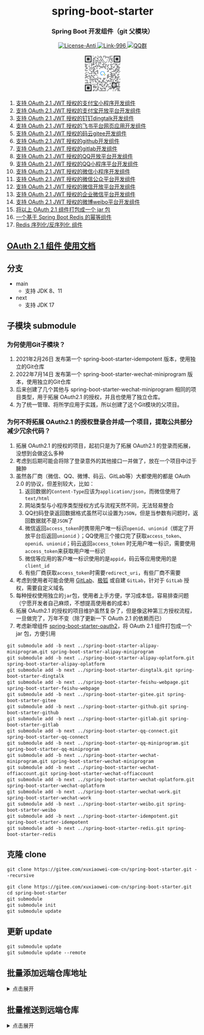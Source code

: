 <div align="center" style="text-align: center;">
    <h1>spring-boot-starter</h1>
    <h3>Spring Boot 开发组件（git 父模块）</h3>
    <a target="_blank" href="https://github.com/996icu/996.ICU/blob/master/LICENSE">
        <img alt="License-Anti" src="https://img.shields.io/badge/License-Anti 996-blue.svg">
    </a>
    <a target="_blank" href="https://996.icu/#/zh_CN">
        <img alt="Link-996" src="https://img.shields.io/badge/Link-996.icu-red.svg">
    </a>
    <a target="_blank" href="https://qm.qq.com/cgi-bin/qm/qr?k=ZieC6s1WB4njfVbrDHYgoNS8YpT26VtF&jump_from=webapi">
        <img alt="QQ群" src="https://img.shields.io/badge/QQ群-696503132-blue.svg"/>
    </a>
</div>

<p></p>

<div align="center" style="text-align: center;">
    <a target="_blank" href="https://work.weixin.qq.com/gm/75cfc47d6a341047e4b6aca7389bdfa8">
        <img alt="企业微信群" src="static/wechat-work.jpg" height="100"/>
    </a>
</div>

1. [支持 OAuth 2.1 JWT 授权的支付宝小程序开发组件](https://gitee.com/xuxiaowei-com-cn/spring-boot-starter-alipay-miniprogram.git)
2. [支持 OAuth 2.1 JWT 授权的支付宝开放平台开发组件](https://gitee.com/xuxiaowei-com-cn/spring-boot-starter-alipay-oplatform.git)
3. [支持 OAuth 2.1 JWT 授权的钉钉dingtalk开发组件](https://gitee.com/xuxiaowei-com-cn/spring-boot-starter-dingtalk)
4. [支持 OAuth 2.1 JWT 授权的飞书平台网页应用开发组件](https://github.com/xuxiaowei-com-cn/spring-boot-starter-feishu-webpage)
5. [支持 OAuth 2.1 JWT 授权的码云gitee开发组件](https://gitee.com/xuxiaowei-com-cn/spring-boot-starter-gitee)
6. [支持 OAuth 2.1 JWT 授权的github开发组件](https://gitee.com/xuxiaowei-com-cn/spring-boot-starter-github)
7. [支持 OAuth 2.1 JWT 授权的gitlab开发组件](https://gitee.com/xuxiaowei-com-cn/spring-boot-starter-gitlab)
8. [支持 OAuth 2.1 JWT 授权的QQ开放平台开发组件](https://gitee.com/xuxiaowei-com-cn/spring-boot-starter-qq-connect)
9. [支持 OAuth 2.1 JWT 授权的QQ小程序平台开发组件](https://gitee.com/xuxiaowei-com-cn/spring-boot-starter-qq-miniprogram)
10. [支持 OAuth 2.1 JWT 授权的微信小程序开发组件](https://gitee.com/xuxiaowei-com-cn/spring-boot-starter-wechat-miniprogram)
11. [支持 OAuth 2.1 JWT 授权的微信公众平台开发组件](https://gitee.com/xuxiaowei-com-cn/spring-boot-starter-wechat-offiaccount)
12. [支持 OAuth 2.1 JWT 授权的微信开放平台开发组件](https://gitee.com/xuxiaowei-com-cn/spring-boot-starter-wechat-oplatform)
13. [支持 OAuth 2.1 JWT 授权的企业微信平台开发组件](https://gitee.com/xuxiaowei-com-cn/spring-boot-starter-wechat-work)
14. [支持 OAuth 2.1 JWT 授权的微博weibo平台开发组件](https://gitee.com/xuxiaowei-com-cn/spring-boot-starter-weibo)
15. [将以上 OAuth 2.1 组件打包成一个 jar 包](spring-boot-starter-oauth2)
16. [一个基于 Spring Boot Redis 的幂等组件](https://gitee.com/xuxiaowei-com-cn/spring-boot-starter-idempotent)
17. [Redis 序列化/反序列化 组件](https://gitee.com/xuxiaowei-com-cn/spring-boot-starter-redis)

## [OAuth 2.1 组件 使用文档](https://www.yuque.com/xuxiaowei-com-cn/xuxiaowei-cloud/third-party-login)

## 分支

- main
    - 支持 JDK 8、11
- next
    - 支持 JDK 17

## 子模块 submodule

### 为何使用Git子模块？

1. 2021年2月26日 发布第一个 spring-boot-starter-idempotent 版本，使用独立的Git仓库
2. 2022年7月14日 发布第一个 spring-boot-starter-wechat-miniprogram 版本，使用独立的Git仓库
3. 后来创建了几个其他与 spring-boot-starter-wechat-miniprogram 相同的项目类型，用于拓展 OAuth2.1 的授权，并且也使用了独立仓库。
4. 为了统一管理、将所学应用于实践，所以创建了这个Git模块的父项目。

### 为何不将拓展 OAuth2.1 的授权登录合并成一个项目，提取公共部分减少冗余代码？

1. 拓展 OAuth2.1 的授权的项目，起初只是为了拓展 OAuth2.1 的登录而拓展，没想到会做这么多种
2. 考虑到后期可能会将除了登录意外的其他接口一并做了，放在一个项目中过于臃肿
3. 虽然各厂商（微信、QQ、微博、码云、GitLab等）大都使用的都是 OAuth 2.0 的协议，但差别较大，比如：
    1. 返回数据的`Content-Type`应该为`application/json`，而微信使用了`text/html`
    2. 网站类型与小程序类型授权方式与流程天然不同，无法轻易整合
    3. QQ扫码登录返回数据格式虽然可以设置为`JSON`，但是当参数有问题时，返回数据就不是`JSON`了
    4. 微信返回`access_token`时携带用户唯一标识`openid`、`unionid`（绑定了开放平台后返回`unionid`
       ）；QQ使用三个接口完了获取`access_token`、`openid`、`unionid`；码云返回`access_token`
       时无用户唯一标识，需要使用`access_token`来获取用户唯一标识
    5. 微信等应用的客户唯一标识使用的是`appid`，码云等应用使用的是`client_id`
    6. 有些厂商获取`access_token`时需要`redirect_uri`，有些厂商不需要
4. 考虑到使用者可能会使用 [GitLab](https://gitlab.com)、[极狐](https://jihulab.com) 或自建 `GitLab`，针对于 `GitLab`
   授权，需要自定义域名
5. 每种授权使用独立的`jar`包，使用者上手方便，学习成本低，容易排查问题（宁愿开发者自己麻烦，不想提高使用者的成本）
6. 拓展 OAuth2.1 的授权的项目维护虽然复杂了，但是像这种第三方授权流程，一旦做完了，万年不变（除了更新一下 OAuth 2.1 的依赖而已）
7. 考虑新增组件 [spring-boot-starter-oauth2](spring-boot-starter-oauth2)，将 OAuth 2.1 组件打包成一个 jar 包，方便引用

```shell
git submodule add -b next ../spring-boot-starter-alipay-miniprogram.git spring-boot-starter-alipay-miniprogram
git submodule add -b next ../spring-boot-starter-alipay-oplatform.git spring-boot-starter-alipay-oplatform
git submodule add -b next ../spring-boot-starter-dingtalk.git spring-boot-starter-dingtalk
git submodule add -b next ../spring-boot-starter-feishu-webpage.git spring-boot-starter-feishu-webpage
git submodule add -b next ../spring-boot-starter-gitee.git spring-boot-starter-gitee
git submodule add -b next ../spring-boot-starter-github.git spring-boot-starter-github
git submodule add -b next ../spring-boot-starter-gitlab.git spring-boot-starter-gitlab
git submodule add -b next ../spring-boot-starter-qq-connect.git spring-boot-starter-qq-connect
git submodule add -b next ../spring-boot-starter-qq-miniprogram.git spring-boot-starter-qq-miniprogram
git submodule add -b next ../spring-boot-starter-wechat-miniprogram.git spring-boot-starter-wechat-miniprogram
git submodule add -b next ../spring-boot-starter-wechat-offiaccount.git spring-boot-starter-wechat-offiaccount
git submodule add -b next ../spring-boot-starter-wechat-oplatform.git spring-boot-starter-wechat-oplatform
git submodule add -b next ../spring-boot-starter-wechat-work.git spring-boot-starter-wechat-work
git submodule add -b next ../spring-boot-starter-weibo.git spring-boot-starter-weibo
git submodule add -b next ../spring-boot-starter-idempotent.git spring-boot-starter-idempotent
git submodule add -b next ../spring-boot-starter-redis.git spring-boot-starter-redis
```

## 克隆 clone

```shell
git clone https://gitee.com/xuxiaowei-com-cn/spring-boot-starter.git --recursive
```

```shell
git clone https://gitee.com/xuxiaowei-com-cn/spring-boot-starter.git
cd spring-boot-starter
git submodule
git submodule init
git submodule update
```

## 更新 update

```shell
git submodule update
git submodule update --remote
```

## 批量添加远端仓库地址

<details>
<summary>点击展开</summary>
git remote add gitee https://gitee.com/xuxiaowei-com-cn/spring-boot-starter.git
git remote add gitlab https://gitlab.com/xuxiaowei-com-cn/spring-boot-starter.git
git remote add jihulab https://jihulab.com/xuxiaowei-com-cn/spring-boot-starter.git
git remote add github https://github.com/xuxiaowei-com-cn/spring-boot-starter.git
git remote add gitcode https://gitcode.net/xuxiaowei-com-cn/spring-boot-starter.git
git remote add gitlink https://gitlink.org.cn/xuxiaowei-com-cn/spring-boot-starter.git
cd spring-boot-starter-alipay-miniprogram
git remote add gitee https://gitee.com/xuxiaowei-com-cn/spring-boot-starter-alipay-miniprogram.git
git remote add gitlab https://gitlab.com/xuxiaowei-com-cn/spring-boot-starter-alipay-miniprogram.git
git remote add jihulab https://jihulab.com/xuxiaowei-com-cn/spring-boot-starter-alipay-miniprogram.git
git remote add github https://github.com/xuxiaowei-com-cn/spring-boot-starter-alipay-miniprogram.git
git remote add gitcode https://gitcode.net/xuxiaowei-com-cn/spring-boot-starter-alipay-miniprogram.git
git remote add gitlink https://gitlink.org.cn/xuxiaowei-com-cn/spring-boot-starter-alipay-miniprogram.git
cd ..
cd spring-boot-starter-alipay-oplatform
git remote add gitee https://gitee.com/xuxiaowei-com-cn/spring-boot-starter-alipay-oplatform.git
git remote add gitlab https://gitlab.com/xuxiaowei-com-cn/spring-boot-starter-alipay-oplatform.git
git remote add jihulab https://jihulab.com/xuxiaowei-com-cn/spring-boot-starter-alipay-oplatform.git
git remote add github https://github.com/xuxiaowei-com-cn/spring-boot-starter-alipay-oplatform.git
git remote add gitcode https://gitcode.net/xuxiaowei-com-cn/spring-boot-starter-alipay-oplatform.git
git remote add gitlink https://gitlink.org.cn/xuxiaowei-com-cn/spring-boot-starter-alipay-oplatform.git
cd ..
cd spring-boot-starter-dingtalk
git remote add gitee https://gitee.com/xuxiaowei-com-cn/spring-boot-starter-dingtalk.git
git remote add gitlab https://gitlab.com/xuxiaowei-com-cn/spring-boot-starter-dingtalk.git
git remote add jihulab https://jihulab.com/xuxiaowei-com-cn/spring-boot-starter-dingtalk.git
git remote add github https://github.com/xuxiaowei-com-cn/spring-boot-starter-dingtalk.git
git remote add gitcode https://gitcode.net/xuxiaowei-com-cn/spring-boot-starter-dingtalk.git
git remote add gitlink https://gitlink.org.cn/xuxiaowei-com-cn/spring-boot-starter-dingtalk.git
cd ..
cd spring-boot-starter-feishu-webpage
git remote add gitee https://gitee.com/xuxiaowei-com-cn/spring-boot-starter-feishu-webpage.git
git remote add gitlab https://gitlab.com/xuxiaowei-com-cn/spring-boot-starter-feishu-webpage.git
git remote add jihulab https://jihulab.com/xuxiaowei-com-cn/spring-boot-starter-feishu-webpage.git
git remote add github https://github.com/xuxiaowei-com-cn/spring-boot-starter-feishu-webpage.git
git remote add gitcode https://gitcode.net/xuxiaowei-com-cn/spring-boot-starter-feishu-webpage.git
git remote add gitlink https://gitlink.org.cn/xuxiaowei-com-cn/spring-boot-starter-feishu-webpage.git
cd ..
cd spring-boot-starter-gitee
git remote add gitee https://gitee.com/xuxiaowei-com-cn/spring-boot-starter-gitee.git
git remote add gitlab https://gitlab.com/xuxiaowei-com-cn/spring-boot-starter-gitee.git
git remote add jihulab https://jihulab.com/xuxiaowei-com-cn/spring-boot-starter-gitee.git
git remote add github https://github.com/xuxiaowei-com-cn/spring-boot-starter-gitee.git
git remote add gitcode https://gitcode.net/xuxiaowei-com-cn/spring-boot-starter-gitee.git
git remote add gitlink https://gitlink.org.cn/xuxiaowei-com-cn/spring-boot-starter-gitee.git
cd ..
cd spring-boot-starter-github
git remote add gitee https://gitee.com/xuxiaowei-com-cn/spring-boot-starter-github.git
git remote add gitlab https://gitlab.com/xuxiaowei-com-cn/spring-boot-starter-github.git
git remote add jihulab https://jihulab.com/xuxiaowei-com-cn/spring-boot-starter-github.git
git remote add github https://github.com/xuxiaowei-com-cn/spring-boot-starter-github.git
git remote add gitcode https://gitcode.net/xuxiaowei-com-cn/spring-boot-starter-github.git
git remote add gitlink https://gitlink.org.cn/xuxiaowei-com-cn/spring-boot-starter-github.git
cd ..
cd spring-boot-starter-gitlab
git remote add gitee https://gitee.com/xuxiaowei-com-cn/spring-boot-starter-gitlab.git
git remote add gitlab https://gitlab.com/xuxiaowei-com-cn/spring-boot-starter-gitlab.git
git remote add jihulab https://jihulab.com/xuxiaowei-com-cn/spring-boot-starter-gitlab.git
git remote add github https://github.com/xuxiaowei-com-cn/spring-boot-starter-gitlab.git
git remote add gitcode https://gitcode.net/xuxiaowei-com-cn/spring-boot-starter-gitlab.git
git remote add gitlink https://gitlink.org.cn/xuxiaowei-com-cn/spring-boot-starter-gitlab.git
cd ..
cd spring-boot-starter-qq-connect
git remote add gitee https://gitee.com/xuxiaowei-com-cn/spring-boot-starter-qq-connect.git
git remote add gitlab https://gitlab.com/xuxiaowei-com-cn/spring-boot-starter-qq-connect.git
git remote add jihulab https://jihulab.com/xuxiaowei-com-cn/spring-boot-starter-qq-connect.git
git remote add github https://github.com/xuxiaowei-com-cn/spring-boot-starter-qq-connect.git
git remote add gitcode https://gitcode.net/xuxiaowei-com-cn/spring-boot-starter-qq-connect.git
git remote add gitlink https://gitlink.org.cn/xuxiaowei-com-cn/spring-boot-starter-qq-connect.git
cd ..
cd spring-boot-starter-qq-miniprogram
git remote add gitee https://gitee.com/xuxiaowei-com-cn/spring-boot-starter-qq-miniprogram.git
git remote add gitlab https://gitlab.com/xuxiaowei-com-cn/spring-boot-starter-qq-miniprogram.git
git remote add jihulab https://jihulab.com/xuxiaowei-com-cn/spring-boot-starter-qq-miniprogram.git
git remote add github https://github.com/xuxiaowei-com-cn/spring-boot-starter-qq-miniprogram.git
git remote add gitcode https://gitcode.net/xuxiaowei-com-cn/spring-boot-starter-qq-miniprogram.git
git remote add gitlink https://gitlink.org.cn/xuxiaowei-com-cn/spring-boot-starter-qq-miniprogram.git
cd ..
cd spring-boot-starter-wechat-miniprogram
git remote add gitee https://gitee.com/xuxiaowei-com-cn/spring-boot-starter-wechat-miniprogram.git
git remote add gitlab https://gitlab.com/xuxiaowei-com-cn/spring-boot-starter-wechat-miniprogram.git
git remote add jihulab https://jihulab.com/xuxiaowei-com-cn/spring-boot-starter-wechat-miniprogram.git
git remote add github https://github.com/xuxiaowei-com-cn/spring-boot-starter-wechat-miniprogram.git
git remote add gitcode https://gitcode.net/xuxiaowei-com-cn/spring-boot-starter-wechat-miniprogram.git
git remote add gitlink https://gitlink.org.cn/xuxiaowei-com-cn/spring-boot-starter-wechat-miniprogram.git
cd ..
cd spring-boot-starter-wechat-offiaccount
git remote add gitee https://gitee.com/xuxiaowei-com-cn/spring-boot-starter-wechat-offiaccount.git
git remote add gitlab https://gitlab.com/xuxiaowei-com-cn/spring-boot-starter-wechat-offiaccount.git
git remote add jihulab https://jihulab.com/xuxiaowei-com-cn/spring-boot-starter-wechat-offiaccount.git
git remote add github https://github.com/xuxiaowei-com-cn/spring-boot-starter-wechat-offiaccount.git
git remote add gitcode https://gitcode.net/xuxiaowei-com-cn/spring-boot-starter-wechat-offiaccount.git
git remote add gitlink https://gitlink.org.cn/xuxiaowei-com-cn/spring-boot-starter-wechat-offiaccount.git
cd ..
cd spring-boot-starter-wechat-oplatform
git remote add gitee https://gitee.com/xuxiaowei-com-cn/spring-boot-starter-wechat-oplatform.git
git remote add gitlab https://gitlab.com/xuxiaowei-com-cn/spring-boot-starter-wechat-oplatform.git
git remote add jihulab https://jihulab.com/xuxiaowei-com-cn/spring-boot-starter-wechat-oplatform.git
git remote add github https://github.com/xuxiaowei-com-cn/spring-boot-starter-wechat-oplatform.git
git remote add gitcode https://gitcode.net/xuxiaowei-com-cn/spring-boot-starter-wechat-oplatform.git
git remote add gitlink https://gitlink.org.cn/xuxiaowei-com-cn/spring-boot-starter-wechat-oplatform.git
cd ..
cd spring-boot-starter-wechat-work
git remote add gitee https://gitee.com/xuxiaowei-com-cn/spring-boot-starter-wechat-work.git
git remote add gitlab https://gitlab.com/xuxiaowei-com-cn/spring-boot-starter-wechat-work.git
git remote add jihulab https://jihulab.com/xuxiaowei-com-cn/spring-boot-starter-wechat-work.git
git remote add github https://github.com/xuxiaowei-com-cn/spring-boot-starter-wechat-work.git
git remote add gitcode https://gitcode.net/xuxiaowei-com-cn/spring-boot-starter-wechat-work.git
git remote add gitlink https://gitlink.org.cn/xuxiaowei-com-cn/spring-boot-starter-wechat-work.git
cd ..
cd spring-boot-starter-weibo
git remote add gitee https://gitee.com/xuxiaowei-com-cn/spring-boot-starter-weibo.git
git remote add gitlab https://gitlab.com/xuxiaowei-com-cn/spring-boot-starter-weibo.git
git remote add jihulab https://jihulab.com/xuxiaowei-com-cn/spring-boot-starter-weibo.git
git remote add github https://github.com/xuxiaowei-com-cn/spring-boot-starter-weibo.git
git remote add gitcode https://gitcode.net/xuxiaowei-com-cn/spring-boot-starter-weibo.git
git remote add gitlink https://gitlink.org.cn/xuxiaowei-com-cn/spring-boot-starter-weibo.git
cd ..
cd spring-boot-starter-idempotent
git remote add gitee https://gitee.com/xuxiaowei-com-cn/spring-boot-starter-idempotent.git
git remote add gitlab https://gitlab.com/xuxiaowei-com-cn/spring-boot-starter-idempotent.git
git remote add jihulab https://jihulab.com/xuxiaowei-com-cn/spring-boot-starter-idempotent.git
git remote add github https://github.com/xuxiaowei-com-cn/spring-boot-starter-idempotent.git
git remote add gitcode https://gitcode.net/xuxiaowei-com-cn/spring-boot-starter-idempotent.git
git remote add gitlink https://gitlink.org.cn/xuxiaowei-com-cn/spring-boot-starter-idempotent.git
cd ..
cd spring-boot-starter-redis
git remote add gitee https://gitee.com/xuxiaowei-com-cn/spring-boot-starter-redis.git
git remote add gitlab https://gitlab.com/xuxiaowei-com-cn/spring-boot-starter-redis.git
git remote add jihulab https://jihulab.com/xuxiaowei-com-cn/spring-boot-starter-redis.git
git remote add github https://github.com/xuxiaowei-com-cn/spring-boot-starter-redis.git
git remote add gitcode https://gitcode.net/xuxiaowei-com-cn/spring-boot-starter-redis.git
git remote add gitlink https://gitlink.org.cn/xuxiaowei-com-cn/spring-boot-starter-redis.git
cd ..
</details>

## 批量推送到远端仓库

<details>
<summary>点击展开</summary>
git fetch "origin" next:next
git fetch "origin" main:main
cd spring-boot-starter-alipay-miniprogram
git fetch "gitee" next:next
git fetch "gitee" main:main
git.exe push --all --progress "gitee"
git.exe push --all --progress "gitlab"
git.exe push --all --progress "jihulab"
git.exe push --all --progress "github"
git.exe push --all --progress "gitcode"
git.exe push --all --progress "gitlink"
cd ..
cd spring-boot-starter-alipay-oplatform
git fetch "gitee" next:next
git fetch "gitee" main:main
git.exe push --all --progress "gitee"
git.exe push --all --progress "gitlab"
git.exe push --all --progress "jihulab"
git.exe push --all --progress "github"
git.exe push --all --progress "gitcode"
git.exe push --all --progress "gitlink"
cd ..
cd spring-boot-starter-dingtalk
git fetch "gitee" next:next
git fetch "gitee" main:main
git.exe push --all --progress "gitee"
git.exe push --all --progress "gitlab"
git.exe push --all --progress "jihulab"
git.exe push --all --progress "github"
git.exe push --all --progress "gitcode"
git.exe push --all --progress "gitlink"
cd ..
cd spring-boot-starter-feishu-webpage
git fetch "gitee" next:next
git fetch "gitee" main:main
git.exe push --all --progress "gitee"
git.exe push --all --progress "gitlab"
git.exe push --all --progress "jihulab"
git.exe push --all --progress "github"
git.exe push --all --progress "gitcode"
git.exe push --all --progress "gitlink"
cd ..
cd spring-boot-starter-gitee
git fetch "gitee" next:next
git fetch "gitee" main:main
git.exe push --all --progress "gitee"
git.exe push --all --progress "gitlab"
git.exe push --all --progress "jihulab"
git.exe push --all --progress "github"
git.exe push --all --progress "gitcode"
git.exe push --all --progress "gitlink"
cd ..
cd spring-boot-starter-github
git fetch "gitee" next:next
git fetch "gitee" main:main
git.exe push --all --progress "gitee"
git.exe push --all --progress "gitlab"
git.exe push --all --progress "jihulab"
git.exe push --all --progress "github"
git.exe push --all --progress "gitcode"
git.exe push --all --progress "gitlink"
cd ..
cd spring-boot-starter-gitlab
git fetch "gitee" next:next
git fetch "gitee" main:main
git.exe push --all --progress "gitee"
git.exe push --all --progress "gitlab"
git.exe push --all --progress "jihulab"
git.exe push --all --progress "github"
git.exe push --all --progress "gitcode"
git.exe push --all --progress "gitlink"
cd ..
cd spring-boot-starter-qq-connect
git fetch "gitee" next:next
git fetch "gitee" main:main
git.exe push --all --progress "gitee"
git.exe push --all --progress "gitlab"
git.exe push --all --progress "jihulab"
git.exe push --all --progress "github"
git.exe push --all --progress "gitcode"
git.exe push --all --progress "gitlink"
cd ..
cd spring-boot-starter-qq-miniprogram
git fetch "gitee" next:next
git fetch "gitee" main:main
git.exe push --all --progress "gitee"
git.exe push --all --progress "gitlab"
git.exe push --all --progress "jihulab"
git.exe push --all --progress "github"
git.exe push --all --progress "gitcode"
git.exe push --all --progress "gitlink"
cd ..
cd spring-boot-starter-wechat-miniprogram
git fetch "gitee" next:next
git fetch "gitee" main:main
git.exe push --all --progress "gitee"
git.exe push --all --progress "gitlab"
git.exe push --all --progress "jihulab"
git.exe push --all --progress "github"
git.exe push --all --progress "gitcode"
git.exe push --all --progress "gitlink"
cd ..
cd spring-boot-starter-wechat-offiaccount
git fetch "gitee" next:next
git fetch "gitee" main:main
git.exe push --all --progress "gitee"
git.exe push --all --progress "gitlab"
git.exe push --all --progress "jihulab"
git.exe push --all --progress "github"
git.exe push --all --progress "gitcode"
git.exe push --all --progress "gitlink"
cd ..
cd spring-boot-starter-wechat-oplatform
git fetch "gitee" next:next
git fetch "gitee" main:main
git.exe push --all --progress "gitee"
git.exe push --all --progress "gitlab"
git.exe push --all --progress "jihulab"
git.exe push --all --progress "github"
git.exe push --all --progress "gitcode"
git.exe push --all --progress "gitlink"
cd ..
cd spring-boot-starter-wechat-work
git fetch "gitee" next:next
git fetch "gitee" main:main
git.exe push --all --progress "gitee"
git.exe push --all --progress "gitlab"
git.exe push --all --progress "jihulab"
git.exe push --all --progress "github"
git.exe push --all --progress "gitcode"
git.exe push --all --progress "gitlink"
cd ..
cd spring-boot-starter-weibo
git fetch "gitee" next:next
git fetch "gitee" main:main
git.exe push --all --progress "gitee"
git.exe push --all --progress "gitlab"
git.exe push --all --progress "jihulab"
git.exe push --all --progress "github"
git.exe push --all --progress "gitcode"
git.exe push --all --progress "gitlink"
cd ..
cd spring-boot-starter-idempotent
git fetch "gitee" next:next
git fetch "gitee" main:main
git.exe push --all --progress "gitee"
git.exe push --all --progress "gitlab"
git.exe push --all --progress "jihulab"
git.exe push --all --progress "github"
git.exe push --all --progress "gitcode"
git.exe push --all --progress "gitlink"
cd ..
cd spring-boot-starter-redis
cd ..
git.exe fetch -v --progress "origin"
git.exe push --all --progress "origin"
git.exe push --all --progress "gitee"
git.exe push --all --progress "gitlab"
git.exe push --all --progress "jihulab"
git.exe push --all --progress "github"
git.exe push --all --progress "gitcode"
git.exe push --all --progress "gitlink"
</details>
